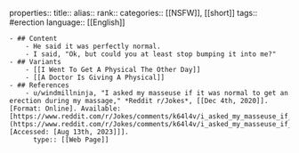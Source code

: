 properties::
title::
alias::
rank::
categories:: [[NSFW]], [[short]]
tags:: #erection 
language:: [[English]]

	- ## Content
		- He said it was perfectly normal.
		- I said, "Ok, but could you at least stop bumping it into me?"
	- ## Variants
		- [[I Went To Get A Physical The Other Day]]
		- [[A Doctor Is Giving A Physical]]
	- ## References
		- u/windmillninja, "I asked my masseuse if it was normal to get an erection during my massage," *Reddit r/Jokes*, [[Dec 4th, 2020]]. [Format: Online]. Available: [https://www.reddit.com/r/Jokes/comments/k64l4v/i_asked_my_masseuse_if_it_was_normal_to_get_an/](https://www.reddit.com/r/Jokes/comments/k64l4v/i_asked_my_masseuse_if_it_was_normal_to_get_an/). [Accessed: [Aug 13th, 2023]]].
		  type:: [[Web Page]]